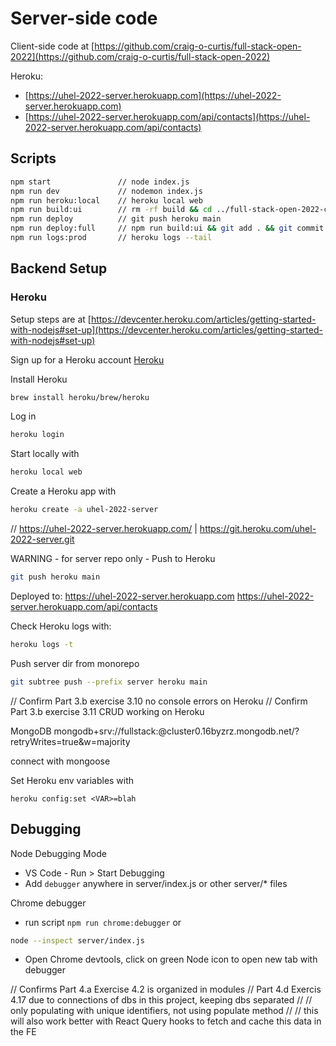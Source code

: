 # Server-side code

Client-side code at [https://github.com/craig-o-curtis/full-stack-open-2022](https://github.com/craig-o-curtis/full-stack-open-2022)

Heroku:

- [https://uhel-2022-server.herokuapp.com](https://uhel-2022-server.herokuapp.com)
- [https://uhel-2022-server.herokuapp.com/api/contacts](https://uhel-2022-server.herokuapp.com/api/contacts)

## Scripts

```bash
npm start               // node index.js
npm run dev             // nodemon index.js
npm run heroku:local    // heroku local web
npm run build:ui        // rm -rf build && cd ../full-stack-open-2022-client/ && npm run build && cp -r build ../full-stack-open-2022-server
npm run deploy          // git push heroku main
npm run deploy:full     // npm run build:ui && git add . && git commit -m uibuild && npm run deploy
npm run logs:prod       // heroku logs --tail
```

## Backend Setup

### Heroku

Setup steps are at [https://devcenter.heroku.com/articles/getting-started-with-nodejs#set-up](https://devcenter.heroku.com/articles/getting-started-with-nodejs#set-up)

Sign up for a Heroku account [Heroku](https://devcenter.heroku.com/)

Install Heroku

```bash
brew install heroku/brew/heroku
```

Log in

```bash
heroku login
```

Start locally with

```bash
heroku local web
```

Create a Heroku app with

```bash
heroku create -a uhel-2022-server
```

// https://uhel-2022-server.herokuapp.com/ | https://git.heroku.com/uhel-2022-server.git

WARNING - for server repo only - Push to Heroku

```bash
git push heroku main
```

Deployed to:
https://uhel-2022-server.herokuapp.com
https://uhel-2022-server.herokuapp.com/api/contacts

Check Heroku logs with:

```bash
heroku logs -t
```

Push server dir from monorepo

```bash
git subtree push --prefix server heroku main
```

// Confirm Part 3.b exercise 3.10 no console errors on Heroku
// Confirm Part 3.b exercise 3.11 CRUD working on Heroku

MongoDB
mongodb+srv://fullstack:<password>@cluster0.16byzrz.mongodb.net/?retryWrites=true&w=majority

connect with mongoose

Set Heroku env variables with

```
heroku config:set <VAR>=blah
```

## Debugging

Node Debugging Mode

- VS Code - Run > Start Debugging
- Add `debugger` anywhere in server/index.js or other server/\* files

Chrome debugger

- run script `npm run chrome:debugger` or

```bash
node --inspect server/index.js
```

- Open Chrome devtools, click on green Node icon to open new tab with debugger

// Confirms Part 4.a Exercise 4.2 is organized in modules
// Part 4.d Exercis 4.17 due to connections of dbs in this project, keeping dbs separated
// // only populating with unique identifiers, not using populate method
// // this will also work better with React Query hooks to fetch and cache this data in the FE
